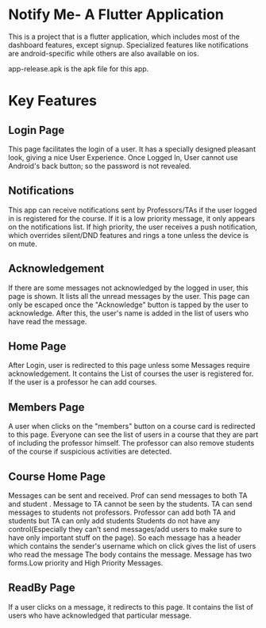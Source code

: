 # Notify Me- A Flutter Application

This is a project that is a flutter application, 
which includes most of the dashboard features, except signup. 
Specialized features like notifications are android-specific 
while others are also available on ios.

app-release.apk is the apk file for this app.

# Key Features

## Login Page

This page facilitates the login of a user. It has a 
specially designed pleasant look,
giving a nice User Experience. Once Logged In, User cannot use 
Android's back button; so the password is not revealed.

## Notifications

This app can receive notifications sent by Professors/TAs if the 
user logged in is registered for the course.
If it is a low priority message, it only appears on the 
notifications list.
If high priority, the user receives a push notification, which
overrides silent/DND features and rings a tone unless 
the device is on mute.

## Acknowledgement

If there are some messages not acknowledged by the logged in user,
this page is shown. It lists all the unread messages by the user.
This page can only be escaped once the "Acknowledge" button 
is tapped by the user to acknowledge.
After this, the user's name is added in the list of users who have 
read the message.

## Home Page

After Login, user is redirected to this page unless some Messages 
require acknowledgement.
It contains the List of courses the user is registered for.
If the user is a professor he can add courses.


## Members Page

A user when clicks on the "members" button on a course card is redirected to this page.
Everyone can see the list of users in a course that they are part of including the professor himself.
The professor can also remove students of the course if suspicious activities are detected.

## Course Home Page

Messages can be sent and received.
Prof can send messages to both TA and student .
Message to TA cannot be seen by the students.
TA can send messages to students not professors.
Professor can add both TA and students but TA can only add students
Students do not have any control(Especially they can’t send messages/add users to make sure to have only important stuff on the page).
So each message has a header which contains the sender's username
which on click gives the list of users who read the  message
The body contains the message.
Message has two forms.Low priority and High Priority Messages.

## ReadBy Page

If a user clicks on a message, it redirects to this page.
It contains the list of users who have acknowledged that 
particular message.

